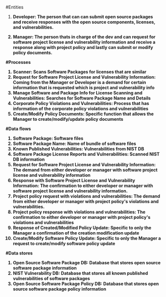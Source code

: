 #Entities
1. <b>Developer: The person that can can submit open source packages and receive responses with the open source components, licenses, and vulnerabilities. 

2. <b>Manager: The person thats in charge of the dev and can request for software project license and vulnerability information and receive a response along with project policy and lastly can submit or modify policy documents.

#Processes
1. <b>Scanner: Scans Software Packages for licenses that are similar
2. <b>Request for Software Project License and Vulnerability Information: Coming from the Manager or Developer is a demand for certain information that is requested which is project and vulnerability info
3. <b>Manage Software and Package Info for License Scanning and Vulnerabilities:  Searches for Software Package Name and Details 
4. <b>Corporate Policy Violations and Vulnerabilities: Process that has information of the corporate policy violations and vulnerabilities
5. <b>Create/Modify Policy Documents: Specific function that allows the Manager to create/modify/update policy documents


#Data flows
1. <b>Software Package: Software files
2. <b>Software Package Name: Name of bundle of software files
3. <b>Known Published Vulnerabilities: Vulnerabilities from NIST DB
4. <b>Software Package License Reports and Vulnerabilities: Scanned NIST DB information
5. <b>Request for Software Project License and Vulnerability Information: The demand from either developer or manager with software project license and vulnerability information
6. <b>Response with Software Project License and Vulnerability Information: The confirmation to either developer or manager with software project license and vulnerability information.
7. <b>Project policy request with violations and vulnerabilities: The demand from either developer or manager with project policy's violations and vulnerabilities.
8. <b>Project policy response with violations and vulnerabilities: The confirmation to either developer or manager with project policy's violations and vulnerabilities
9. <b>Response of Created/Modified Policy Update: Specific to only the Manager a confirmation of the creation modification update
10. <b>Create/Modify Software Policy Update: Specific to only the Manager a request to create/modify software policy update

 

#Data stores
1. <b>Open Source Software Package DB: Database that stores open source software package information
2. <b>NIST Vulnerability DB: Database that stores all known published vulnerabilities of software packages
3. <b>Open Source Software Package Policy DB: Database that stores open source software package policy information 

